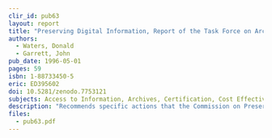 ```yaml
---
clir_id: pub63
layout: report
title: "Preserving Digital Information, Report of the Task Force on Archiving of Digital Information"
authors: 
  - Waters, Donald
  - Garrett, John
pub_date: 1996-05-01
pages: 59
isbn: 1-88733450-5
eric: ED395602
doi: 10.5281/zenodo.7753121 
subjects: Access to Information, Archives, Certification, Cost Effectiveness, Cultural Relevance, Data Conversion, Electronic Libraries, Information Networks, Library Collections, Pilot Projects, Preservation, Quality Control
description: "Recommends specific actions that the Commission on Preservation and Access, the Research Libraries Group. Inc. (RLG), and other organizations could undertake to help develop reliable systems for preserving access to digital information. A considerable portion of the report explores the nature of “information objects in the digital landscape.” Proposes creation of a distributed structure for collecting digital information resources, protecting their integrity over the long term and retaining them for future use. Concludes that the significant challenges in preserving digital information are not so much organizational or technological as legal and economic."
files:
  - pub63.pdf
---
```

